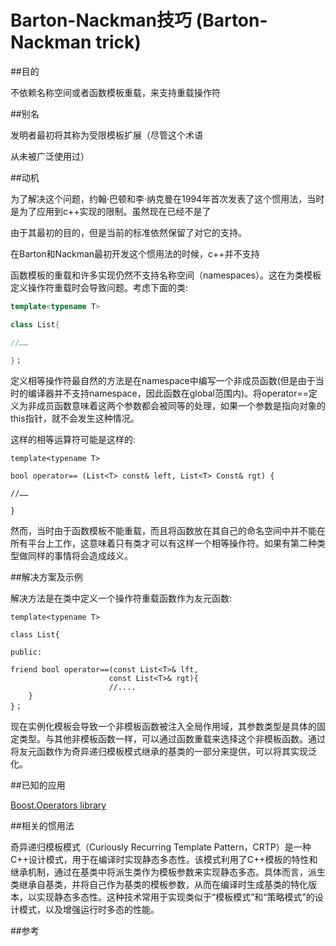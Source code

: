 # Barton-Nackman技巧 (Barton-Nackman trick)
##目的

不依赖名称空间或者函数模板重载，来支持重载操作符

##别名

发明者最初将其称为受限模板扩展（尽管这个术语

从未被广泛使用过）

##动机

为了解决这个问题，约翰·巴顿和李·纳克曼在1994年首次发表了这个惯用法，当时是为了应用到c++实现的限制。虽然现在已经不是了

由于其最初的目的，但是当前的标准依然保留了对它的支持。

在Barton和Nackman最初开发这个惯用法的时候，c++并不支持

函数模板的重载和许多实现仍然不支持名称空间（namespaces）。这在为类模板定义操作符重载时会导致问题。考虑下面的类:

```c++
template<typename T>

class List{

//……

}；
```

定义相等操作符最自然的方法是在namespace中编写一个非成员函数(但是由于当时的编译器并不支持namespace，因此函数在global范围内)。将operator==定义为非成员函数意味着这两个参数都会被同等的处理，如果一个参数是指向对象的this指针，就不会发生这种情况。

这样的相等运算符可能是这样的:

```
template<typename T>

bool operator== (List<T> const& left, List<T> Const& rgt) {

//……

}
```

然而，当时由于函数模板不能重载，而且将函数放在其自己的命名空间中并不能在所有平台上工作，这意味着只有类才可以有这样一个相等操作符。如果有第二种类型做同样的事情将会造成歧义。

##解决方案及示例

解决方法是在类中定义一个操作符重载函数作为友元函数:

```
template<typename T>

class List{

public:

friend bool operator==(const List<T>& lft,
					  const List<T>& rgt){
					  //....
	}
}；
```

现在实例化模板会导致一个非模板函数被注入全局作用域，其参数类型是具体的固定类型。与其他非模板函数一样，可以通过函数重载来选择这个非模板函数。通过将友元函数作为奇异递归模板模式继承的基类的一部分来提供，可以将其实现泛化。

##已知的应用

[Boost.Operators library]( http://www.boost.org/doc/libs/1_50_0/libs/utility/operators.htm)

##相关的惯用法

奇异递归模板模式（Curiously Recurring Template  Pattern，CRTP）是一种C++设计模式，用于在编译时实现静态多态性。该模式利用了C++模板的特性和继承机制，通过在基类中将派生类作为模板参数来实现静态多态。具体而言，派生类继承自基类，并将自己作为基类的模板参数，从而在编译时生成基类的特化版本，以实现静态多态性。这种技术常用于实现类似于“模板模式”和“策略模式”的设计模式，以及增强运行时多态的性能。

##参考
